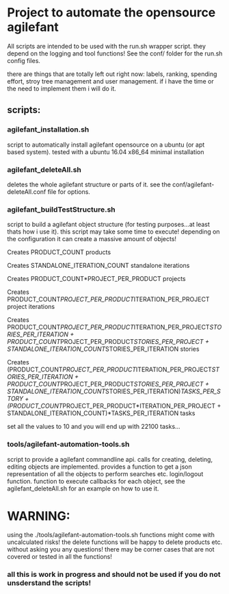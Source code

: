 # Project to automate the opensource agilefant

All scripts are intended to be used with the run.sh wrapper script. they depend on the logging and tool functions! See the conf/ folder for the run.sh config files.

there are things that are totally left out right now: labels, ranking, spending effort, stroy tree management and user management. if i have the time or the need to implement them i will do it.

## scripts:

### agilefant_installation.sh

script to automatically install agilefant opensource on a ubuntu (or apt based system). tested with a ubuntu 16.04 x86_64 minimal installation

### agilefant_deleteAll.sh

deletes the whole agilefant structure or parts of it. see the conf/agilefant-deleteAll.conf file for options. 

### agilefant_buildTestStructure.sh

script to build a agilefant object structure (for testing purposes...at least thats how i use it). this script may take some time to execute! depending on the configuration it can create a massive amount of objects!

Creates PRODUCT_COUNT products

Creates STANDALONE_ITERATION_COUNT standalone iterations

Creates PRODUCT_COUNT*PROJECT_PER_PRODUCT projects

Creates PRODUCT_COUNT*PROJECT_PER_PRODUCT*ITERATION_PER_PROJECT project iterations

Creates PRODUCT_COUNT*PROJECT_PER_PRODUCT*ITERATION_PER_PROJECT*STORIES_PER_ITERATION + PRODUCT_COUNT*PROJECT_PER_PRODUCT*STORIES_PER_PROJECT + STANDALONE_ITERATION_COUNT*STORIES_PER_ITERATION stories

Creates (PRODUCT_COUNT*PROJECT_PER_PRODUCT*ITERATION_PER_PROJECT*STORIES_PER_ITERATION + PRODUCT_COUNT*PROJECT_PER_PRODUCT*STORIES_PER_PROJECT + STANDALONE_ITERATION_COUNT*STORIES_PER_ITERATION)*TASKS_PER_STORY + (PRODUCT_COUNT*PROJECT_PER_PRODUCT*ITERATION_PER_PROJECT + STANDALONE_ITERATION_COUNT)*TASKS_PER_ITERATION tasks

set all the values to 10 and you will end up with 22100 tasks...

### tools/agilefant-automation-tools.sh

script to provide a agilefant commandline api. calls for creating, deleting, editing objects are implemented. provides a function to get a json representation of all the objects to perform searches etc. login/logout function. function to execute callbacks for each object, see the agilefant_deleteAll.sh for an example on how to use it.

# WARNING:

using the ./tools/agilefant-automation-tools.sh functions might come with uncalculated risks! the delete functions will be happy to delete products etc. without asking you any questions! there may be corner cases that are not covered or tested in all the functions!

### all this is work in progress and should not be used if you do not unsderstand the scripts! 